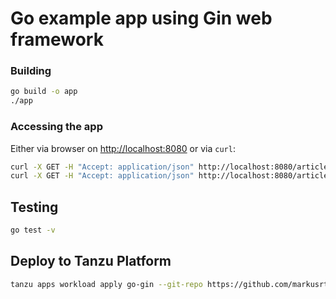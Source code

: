 # Go example app using Gin web framework



### Building

```bash
go build -o app
./app
```

### Accessing the app

Either via browser on <http://localhost:8080> or via `curl`:

```bash
curl -X GET -H "Accept: application/json" http://localhost:8080/articles
curl -X GET -H "Accept: application/json" http://localhost:8080/articles/1
```

## Testing

```bash
go test -v
```

## Deploy to Tanzu Platform

```bash
tanzu apps workload apply go-gin --git-repo https://github.com/markusrt/go-gin --git-branch main --type web --build-env "BP_KEEP_FILES=templates/*"
```